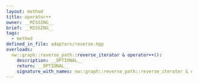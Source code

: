 ```yaml
---
layout: method
title: operator++
owner: __MISSING__
brief: __MISSING__
tags:
  - method
defined_in_file: adaptors/reverse.hpp
overloads:
  nw::graph::reverse_path::reverse_iterator & operator++():
    description: __OPTIONAL__
    return: __OPTIONAL__
    signature_with_names: nw::graph::reverse_path::reverse_iterator & operator++()
---
```

